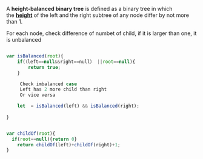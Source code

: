 A **height-balanced binary tree** is defined as a binary tree in which the [**height**](https://www.geeksforgeeks.org/program-to-calculate-height-and-depth-of-a-node-in-a-binary-tree/) of the left and the right subtree of any node differ by not more than 1.

For each node, check difference of numbet of child, if it is larger than one, it is unbalanced



~~~js

var isBalanced(root){
    if(（left==null&&right==null） ||root==null){
        return true;
    } 

     Check imbalanced case 
     Left has 2 more child than right
     Or vice versa

    let  = isBalanced(left) && isBalanced(right);
    
}


var childOf(root){
  if(root==null){return 0}    
    return childOf(left)+childOf(right)+1;
}



